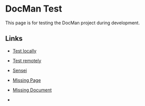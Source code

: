 # DocMan Test

This page is for testing the DocMan project during development.


## Links
* [Test locally](http://localhost/bacs350/docman)
* [Test remotely](https://unco-bacs.org/bacs350/docman)
* [Sensei](https://shrinking-world.com/unc/bacs350)
* [Missing Page](xxx.md)
* [Missing Document](https://unco-bacs.org/bacs350/docman/doc.php?xxx.md)

* []()

